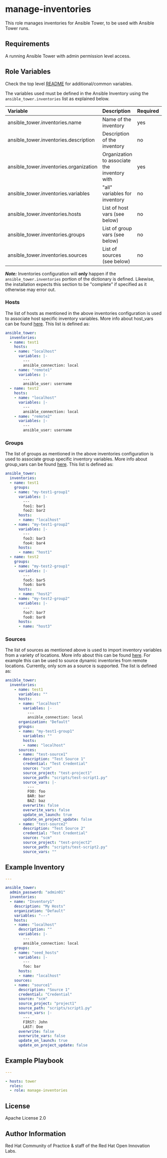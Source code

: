 manage-inventories
==================

This role manages inventories for Ansible Tower, to be used with Ansible Tower runs.

## Requirements

A running Ansible Tower with admin permission level access.


## Role Variables

Check the top level [README](../README.md) for additional/common variables.

The variables used must be defined in the Ansible Inventory using the `ansible_tower.inventories` list as explained below.

| Variable | Description | Required | Defaults |
|:---------|:------------|:---------|:---------|
|ansible_tower.inventories.name|Name of the inventory|yes||
|ansible_tower.inventories.description|Description of the inventory|no|nothing ('')|
|ansible_tower.inventories.organization|Organization to associate the inventory with|yes||
|ansible_tower.inventories.variables|"all" variables for inventory|no||
|ansible_tower.inventories.hosts|List of host vars (see below)|no||
|ansible_tower.inventories.groups|List of group vars (see below)|no||
|ansible_tower.inventories.sources|List of sources (see below)|no||

**_Note:_** Inventories configuration will **only** happen if the `ansible_tower.inventories` portion of the dictionary is defined. Likewise, the installation expects this section to be "complete" if specified as it otherwise may error out.


### Hosts

The list of hosts as mentioned in the above inventories configuration is used to associate host specific inventory variables. More info about host_vars can be found [here](https://docs.ansible.com/ansible/latest/user_guide/intro_inventory.html#host-variables). This list is defined as:


```yaml
ansible_tower:
  inventories:
  - name: test1
    hosts:
    - name: "localhost"
      variables: |-
        ---
        ansible_connection: local
    - name: "remote1"
      variables: |-
        ---
        ansible_user: username
  - name: test2
    hosts:
    - name: "localhost"
      variables: |-
        ---
        ansible_connection: local
    - name: "remote2"
      variables: |-
        ---
        ansible_user: username
```

### Groups

The list of groups as mentioned in the above inventories configuration is used to associate group specific inventory variables. More info about group_vars can be found [here](https://docs.ansible.com/ansible/latest/user_guide/intro_inventory.html#group-variables). This list is defined as:


```yaml
ansible_tower:
  inventories:
  - name: test1
    groups:
    - name: "my-test1-group1"
      variables: |-
        ---
        foo1: bar1
        foo2: bar2
      hosts:
      - name: "localhost"
    - name: "my-test1-group2"
      variables: |-
        ---
        foo3: bar3
        foo4: bar4
      hosts:
      - name: "host1"
  - name: test2
    groups:
    - name: "my-test2-group1"
      variables: |-
        ---
        foo5: bar5
        foo6: bar6
      hosts:
      - name: "host2"
    - name: "my-test2-group2"
      variables: |-
        ---
        foo7: bar7
        foo8: bar8
      hosts:
      - name: "host3"
```

### Sources
The list of sources as mentioned above is used to import inventory variables from a variety of locations. More info about this can be found [here](https://docs.ansible.com/ansible-tower/latest/html/administration/scm-inv-source.html). For example this can be used to source dynamic inventories from remote locations. Currently, only scm as a source is supported. The list is defined as:

```yaml
ansible_tower:
  inventories:
    - name: test1
      variables: ""
      hosts:
      - name: "localhost"
        variables: |-
          ---
          ansible_connection: local
      organization: "Default"
      groups:
      - name: "my-test1-group1"
        variables: ""
        hosts:
        - name: "localhost"
      sources:
      - name: "test-source1"
        description: "Test Source 1"
        credential: "Test Credential"
        source: "scm"
        source_project: "test-project1"
        source_path: "scripts/test-script1.py"
        source_vars: |-
          ---
          FOO: foo
          BAR: bar
          BAZ: baz
        overwrite: false
        overwrite_vars: false
        update_on_launch: true
        update_on_project_update: false
      - name: "test-source2"
        description: "Test Source 2"
        credential: "Test Credential"
        source: "scm"
        source_project: "test-project2"
        source_path: "scripts/test-script2.py"
        source_vars: ""
```


## Example Inventory

```yaml
---

ansible_tower:
  admin_password: "admin01"
  inventories:
  - name: "Inventory1"
    description: "My Hosts"
    organization: "Default"
    variables: "---"
    hosts:
    - name: "localhost"
      description: ""
      variables: |-
        ---
        ansible_connection: local
    groups:
    - name: "seed_hosts"
      variables: |-
        ---
        foo: bar
      hosts:
      - name: "localhost"
    sources:
    - name: "source1"
      description: "Source 1"
      credential: "Credential"
      source: "scm"
      source_project: "project1"
      source_path: "scripts/script1.py"
      source_vars: |-
        ---
        FIRST: John
        LAST: Doe
      overwrite: false
      overwrite_vars: false
      update_on_launch: true
      update_on_project_update: false
```


## Example Playbook

```yaml
---

- hosts: tower
  roles:
  - role: manage-inventories
```


License
-------

Apache License 2.0


Author Information
------------------

Red Hat Community of Practice & staff of the Red Hat Open Innovation Labs.
